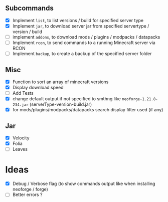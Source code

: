 ## Subcommands

- [x] Implement `list`, to list versions / build for specified server type
- [x] Implement `jar`, to download server jar from specified servertype / version / build
- [ ] implement `addons`, to download mods / plugins / modpacks / datapacks
- [ ] Implement `rcon`, to send commands to a running Minecraft server via RCON
- [ ] Implement `backup`, to create a backup of the specified server folder

## Misc

- [x] Function to sort an array of minecraft versions
- [x] Display download speed
- [ ] Add Tests
- [x] change default output if not specified to smthng like `neoforge-1.21.8-234.jar` (serverType-version-build.jar)
- [x] for mods/plugins/modpacks/datapacks search display filter used (if any)

## Jar

- [x] Velocity
- [x] Folia
- [ ] Leaves

# Ideas

- [x] Debug / Verbose flag (to show commands output like when installing neoforge / forge)
- [ ] Better errors ?
